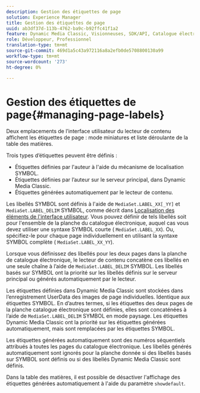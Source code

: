 ```yaml
---
description: Gestion des étiquettes de page
solution: Experience Manager
title: Gestion des étiquettes de page
uuid: ab3df37d-113b-4762-ba9c-b92ffc41f1a2
feature: Dynamic Media Classic, Visionneuses, SDK/API, Catalogue électronique
role: Développeur, Professionnel
translation-type: tm+mt
source-git-commit: 469d1a5c43a972116a8a2efb0de5708800130a99
workflow-type: tm+mt
source-wordcount: '273'
ht-degree: 0%

---
```



# Gestion des étiquettes de page{#managing-page-labels}

Deux emplacements de l’interface utilisateur du lecteur de contenu affichent les étiquettes de page : mode miniatures et liste déroulante de la table des matières.

Trois types d’étiquettes peuvent être définis :

* Étiquettes définies par l&#39;auteur à l&#39;aide du mécanisme de localisation SYMBOL.
* Étiquettes définies par l’auteur sur le serveur principal, dans Dynamic Media Classic.
* Étiquettes générées automatiquement par le lecteur de contenu.

Les libellés SYMBOL sont définis à l&#39;aide de `MediaSet.LABEL_XX[_YY]` et `MediaSet.LABEL_DELIM` SYMBOL, comme décrit dans [Localisation des éléments de l&#39;interface utilisateur](../../c-html5-s7-aem-asset-viewers/c-html5-20-ecatalog-viewer-about/c-html5-20-ecatalog-viewer-localization.md#concept-cbfc39344c494eb7b9f6a272cff0cc74). Vous pouvez définir de tels libellés soit pour l&#39;ensemble de la planche du catalogue électronique, auquel cas vous devez utiliser une syntaxe SYMBOL courte ( `MediaSet.LABEL_XX`). Ou, spécifiez-le pour chaque page individuellement en utilisant la syntaxe SYMBOL complète ( `MediaSet.LABEL_XX_YY`).

Lorsque vous définissez des libellés pour les deux pages dans la planche de catalogue électronique, le lecteur de contenu concatène ces libellés en une seule chaîne à l’aide de `MediaSet.LABEL_DELIM` SYMBOL. Les libellés basés sur SYMBOL ont la priorité sur les libellés définis sur le serveur principal ou générés automatiquement par le lecteur.

Les étiquettes définies dans Dynamic Media Classic sont stockées dans l’enregistrement UserData des images de page individuelles. Identique aux étiquettes SYMBOL. En d’autres termes, si les étiquettes des deux pages de la planche catalogue électronique sont définies, elles sont concaténées à l’aide de `MediaSet.LABEL_DELIM` SYMBOL en mode paysage. Les étiquettes Dynamic Media Classic ont la priorité sur les étiquettes générées automatiquement, mais sont remplacées par les étiquettes SYMBOL.

Les étiquettes générées automatiquement sont des numéros séquentiels attribués à toutes les pages du catalogue électronique. Les libellés générés automatiquement sont ignorés pour la planche donnée si des libellés basés sur SYMBOL sont définis ou si des libellés Dynamic Media Classic sont définis.

Dans la table des matières, il est possible de désactiver l&#39;affichage des étiquettes générées automatiquement à l&#39;aide du paramètre `showdefault`.

